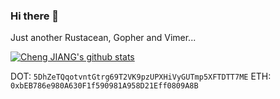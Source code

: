 ### Hi there 👋

Just another Rustacean, Gopher and Vimer...

[![Cheng JIANG's github stats](https://github-readme-stats.vercel.app/api?username=gopherj&theme=gruvbox)](https://github.com/gopherj/github-readme-stats)

DOT: `5DhZeTQqotvntGtrg69T2VK9pzUPXHiVyGUTmp5XFTDTT7ME`
ETH: `0xbEB786e980A630F1f590981A958D21Eff0809A8B`
